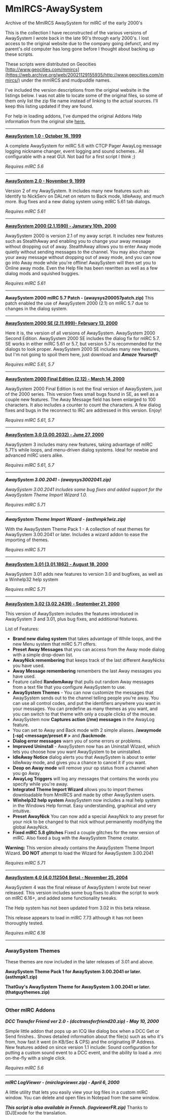 

# MmIRCS-AwaySystem
Archive of the MmIRCS AwaySystem for mIRC of the early 2000's

This is the collection I have reconstructed of the various versions of AwaySystem I wrote back in the late 90's through early 2000's.
I lost access to the original website due to the company going defunct, and my parent's old computer has long gone before I thought about backing up these scripts.

These scripts were distributed on Geocities [http://www.geocities.com/mmircs](https://web.archive.org/web/20021129155935/http://www.geocities.com/mmircs/) under the mmIRCS and mudpuddle names.

I've included the version descriptions from the original website in the listings below. I was not able to locate some of the original files, so some of them only list the zip file name instead of linking to the actual sources. I'll keep this listing updated if they are found.

For help in loading addons, I've dumped the original Addons Help information from the original site [here.](./addonhelp.md)

----------

[**AwaySystem 1.0 - October 16, 1999**](./AwaySystem%201.0)
  
A complete AwaySystem for mIRC 5.6 with CTCP Pager AwayLog message logging nickname changer, event logging and sound schemes.. All configurable with a neat GUI. Not bad for a first script I think ;)  

*Requires mIRC 5.6*

----------
[**AwaySystem 2.0 - November 9, 1999**](./AwaySystem%202.0)

Version 2 of my AwaySystem. It includes many new features such as: Identify to NickServ on DALnet on return to Back mode, IdleAway, and much more. Bug fixes and a new dialog system using mIRC 5.61 tab dialogs.

*Requires mIRC 5.61*

----------

[**AwaySystem 2000 (2.1.1590) - Janurary 10th, 2000**](./AwaySystem%202000)

AwaySystem 2000 is version 2.1 of my away script. It includes new features such as StealthAway and enabling you to change your away message without dropping out of away. StealthAway allows you to enter Away mode quietly without sending messages to the channel. You may also change your away message without dropping out of away mode, and you can now go into Away mode while you're offline! AwaySystem will then set you to Online away mode. Even the Help file has been rewritten as well as a few dialog mods and squished buggies.

*Requires mIRC 5.61*

----------

**AwaySystem 2000 mIRC 5.7 Patch - (awaysys200057patch.zip)**
This patch enabled the use of AwaySystem 2000 (2.1) on mIRC 5.7 due to changes in the dialog system.

----------

[**AwaySystem 2000 SE (2.11.999)- February 13, 2000**](./AwaySystem%202000%20SE)

Here it is, the version of all versions of AwaySystem. AwaySystem 2000 Second Edition. AwaySystem 2000 SE includes the dialog fix for mIRC 5.7. SE works in either mIRC 5.61 or 5.7, but version 5.7 is recommended for the dialogs to look proper. AwaySystem 2000 SE includes many new features, but I'm not going to spoil them here, just download and _**Amaze Yourself!**_

*Requires mIRC 5.61, 5.7*

----------

[**AwaySystem 2000 Final Edition (2.12) - March 14, 2000**](./AwaySystem%202000%20FE)

AwaySystem 2000 Final Edition is not the final version of AwaySystem, just of the 2000 series. This version fixes small bugs found in SE, as well as a couple new features. The Away Message field has been enlarged to 100 characters. It also includes a counter to count the characters. A few dialog fixes and bugs in the reconnect to IRC are addressed in this version. Enjoy!

*Requires mIRC 5.61, 5.7*

----------

[**AwaySystem 3.0 (3.00.2032) - June 27, 2000**](./AwaySystem%203.0)

AwaySystem 3 includes many new features, taking advantage of mIRC 5.71's while loops, and menu-driven dialog systems. Ideal for newbie and advanced mIRC users alike.

*Requires mIRC 5.61, 5.7*

----------

***AwaySystem 3.00.2041 -  (awaysys3002041.zip)***

*AwaySystem 3.00.2041 includes some bug fixes and added support for the AwaySystem Theme Import Wizard 1.0.*

*Requires mIRC 5.71*

----------

***AwaySystem Theme Import Wizard - (asthmpk1wiz.zip)*** 

With the AwaySystem Theme Pack 1 - A collection of neat themes for AwaySystem 3.00.2041 or later. Includes a wizard addon to ease the importing of themes.

*Requires mIRC 5.71*

----------
[**AwaySystem 3.01 (3.01.1862) - August 18, 2000**](./AwaySystem%203.01)

AwaySystem 3.01 adds new features to version 3.0 and bugfixes, as well as a Winhelp32 help system

*Requires mIRC 5.71*

----------
[**AwaySystem 3.02 (3.02.2439) - September 21, 2000**](./AwaySystem%203.02)
  

This version of AwaySystem includes the features introduced in AwaySystem 3 and 3.01, plus bug fixes, and additional features.

List of Features:

-   **Brand new dialog system** that takes advantage of While loops, and the new Menu system that mIRC 5.71 offers.
-   **Preset Away Messages**  that you can access from the Away mode dialog with a simple drop-down list.
-   **AwayNick remembering**  that keeps track of the last different AwayNicks you have used.
-   **Away Message remembering** remembers the last Away messages you have used.
-   Feature called  **RandomAway**  that pulls out random Away messages from a text file that you configure AwaySystem to use.
-   **AwaySystem Themes**  - You can now customize the messages that AwaySystem sends out to the channel telling people you're away. You can use all control codes, and put the identifiers anywhere you want in your messages. You can predefine as many themes as you want, and you can switch to that theme with only a couple clicks of the mouse.
-   AwaySystem now  **Captures action (/me) messages**  in the AwayLog feature.
-   You can set to Away and Back mode with 2 simple aliases.  **/awaymode [-sp] <message/preset # >**  and  **/backmode**.
-   **Dialog error messages**  warn you of some errors or problems.
-   **Improved Uninstall** - AwaySystem now has an Uninstall Wizard, which lets you choose how you want AwaySystem to be uninstalled.
-   **IdleAway Notice** dialog alerts you that AwaySystem is about to enter IdleAway mode, and gives you a chance to cancel it if you want.
-   **Deop on Away mode** will remove your op status from a channel when you go Away.
-   **AwayLog Triggers** will log any messages that contains the words you specify while you're away.
-   **Integrated Theme Import Wizard** allows you to import themes downloadable from MmIRCS and made by other AwaySystem users.
-   **Winhelp32 help system** AwaySystem now includes a real help system in the Windows Help format. Easy understanding, graphical and very intuitive.
-   **Preset AwayNick** You can now add a special AwayNick to any preset for your nick to be changed to that nick without permanently modifying the global AwayNick.
-   **Fixed mIRC 5.8 glitches** Fixed a couple glitches for the new version of mIRC. Also fixed a bug with the AwaySystem Theme creator.

**Warning:** This version already contains the AwaySystem Theme Import Wizard.  **DO NOT**  attempt to load the Wizard for AwaySystem 3.00.2041

*Requires mIRC 5.71*

----------

**[AwaySystem 4.0 (4.0.112504 Beta) - November 25, 2004](./AwaySystem%204.0%20Beta)**

AwaySystem 4 was the final release of AwaySystem I wrote but never released. This version includes some bug fixes to allow the script to work on mIRC 6.16+, and added some functionality tweaks.

The Help system has not been updated from 3.02 in this beta release.

This release appears to load in mIRC 7.73 although it has not been thoroughly tested.

*Requires mIRC 6.16*

----------

### AwaySystem Themes

These themes are now included in the later releases of 3.01 and above.

**AwaySystem Theme Pack 1 for AwaySystem 3.00.2041 or later. (asthmpk1.zip)**

**ThatGuy's AwaySystem Theme for AwaySystem 3.00.2041 or later. (thatguythemes.zip)**


----------


### Other mIRC Addons

***DCC Transfer Friend ver 2.0 - (dcctransferfriend20.zip) - May 10, 2000***

Simple little addon that pops up an ICQ like dialog box when a DCC Get or Send finishes.. Shows detailed information about the file(s) such as who it's from, how fast it went (in KB/Sec & CPS) and the originating IP Address. New features added on since version 1.1 include: Sound configuration for putting a custom sound event to a DCC event, and the ability to load a .mrc on-the-fly with a single click.

*Requires mIRC 5.6*

----------

***mIRC LogViewer - (mirclogviewer.zip) - April 6, 2000***

A little utility that lets you easily view your log files in a custom mIRC window. You can delete and open files in Notepad from the same window.  

***This script is also available in French.  (logviewerFR.zip)*** 
Thanks to [DJ]Exode for the translation.
